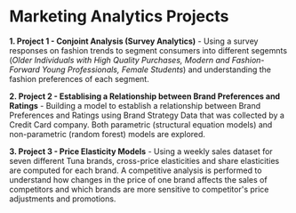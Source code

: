# Marketing Analytics Projects 

**1. Project 1 - Conjoint Analysis (Survey Analytics)** - Using a survey responses on fashion trends to segment consumers into different segemnts (*Older Individuals with High Quality Purchases, Modern and Fashion-Forward Young Professionals, Female Students*) and understanding the fashion preferences of each segment.

**2. Project 2 - Establising a Relationship between Brand Preferences and Ratings** - Building a model to establish a relationship between Brand Preferences and Ratings using Brand Strategy Data that was collected by a Credit Card company. Both parametric (structural equation models) and non-parametric (random forest) models are explored. 

**3. Project 3 - Price Elasticity Models** - Using a weekly sales dataset for seven different Tuna brands, cross-price elasticities and share elasticities are computed for each brand. A competitive analysis is performed to understand how changes in the price of one brand affects the sales of competitors and which brands are more sensitive to competitor's price adjustments and promotions. 

